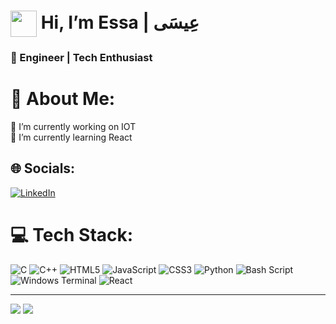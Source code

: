 # <img src="https://media2.giphy.com/media/v1.Y2lkPTc5MGI3NjExNWtnYmExaW40NWp6amd1MGJyZHBrZnFoMDM4d3pwNHo4cms0dXpoYiZlcD12MV9pbnRlcm5hbF9naWZfYnlfaWQmY3Q9Zw/71tUqmZ7ro3zG/giphy.gif" width=42px style="vertical-align:middle"> Hi, I’m Essa | عِيسَى
### 🚀 Engineer | Tech Enthusiast 

# 💫 About Me:
🔭 I’m currently working on IOT<br>
🌱 I’m currently learning React <br>

## 🌐 Socials:
[![LinkedIn](https://img.shields.io/badge/LinkedIn-%230077B5.svg?logo=linkedin&logoColor=white)](https://linkedin.com/in/essareshi) 

# 💻 Tech Stack:
![C](https://img.shields.io/badge/c-%2300599C.svg?style=for-the-badge&logo=c&logoColor=white) ![C++](https://img.shields.io/badge/c++-%2300599C.svg?style=for-the-badge&logo=c%2B%2B&logoColor=white) ![HTML5](https://img.shields.io/badge/html5-%23E34F26.svg?style=for-the-badge&logo=html5&logoColor=white) ![JavaScript](https://img.shields.io/badge/javascript-%23323330.svg?style=for-the-badge&logo=javascript&logoColor=%23F7DF1E) ![CSS3](https://img.shields.io/badge/css3-%231572B6.svg?style=for-the-badge&logo=css3&logoColor=white) ![Python](https://img.shields.io/badge/python-3670A0?style=for-the-badge&logo=python&logoColor=ffdd54) ![Bash Script](https://img.shields.io/badge/bash_script-%23121011.svg?style=for-the-badge&logo=gnu-bash&logoColor=white) ![Windows Terminal](https://img.shields.io/badge/Windows%20Terminal-%234D4D4D.svg?style=for-the-badge&logo=windows-terminal&logoColor=white) ![React](https://img.shields.io/badge/react-%2320232a.svg?style=for-the-badge&logo=react&logoColor=%2361DAFB)

---
[![](https://visitcount.itsvg.in/api?id=essareshi&icon=5&color=4)](https://visitcount.itsvg.in)
![](https://komarev.com/ghpvc/?username=essareshi&color=red&style=plastic&label=Mewers)

